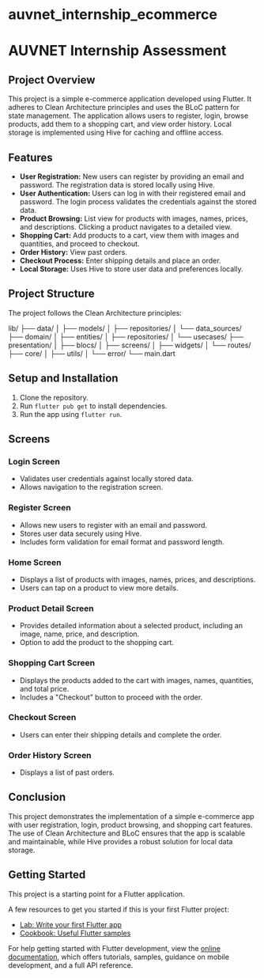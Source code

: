 # auvnet_internship_ecommerce

# AUVNET Internship Assessment

## Project Overview

This project is a simple e-commerce application developed using Flutter. It adheres to Clean Architecture principles and uses the BLoC pattern for state management. The application allows users to register, login, browse products, add them to a shopping cart, and view order history. Local storage is implemented using Hive for caching and offline access.

## Features

- **User Registration:** New users can register by providing an email and password. The registration data is stored locally using Hive.
- **User Authentication:** Users can log in with their registered email and password. The login process validates the credentials against the stored data.
- **Product Browsing:** List view for products with images, names, prices, and descriptions. Clicking a product navigates to a detailed view.
- **Shopping Cart:** Add products to a cart, view them with images and quantities, and proceed to checkout.
- **Order History:** View past orders.
- **Checkout Process:** Enter shipping details and place an order.
- **Local Storage:** Uses Hive to store user data and preferences locally.

## Project Structure

The project follows the Clean Architecture principles:

lib/
├── data/
│ ├── models/
│ ├── repositories/
│ └── data_sources/
├── domain/
│ ├── entities/
│ ├── repositories/
│ └── usecases/
├── presentation/
│ ├── blocs/
│ ├── screens/
│ ├── widgets/
│ └── routes/
├── core/
│ ├── utils/
│ └── error/
└── main.dart


## Setup and Installation

1. Clone the repository.
2. Run `flutter pub get` to install dependencies.
3. Run the app using `flutter run`.

## Screens

### Login Screen
- Validates user credentials against locally stored data.
- Allows navigation to the registration screen.

### Register Screen
- Allows new users to register with an email and password.
- Stores user data securely using Hive.
- Includes form validation for email format and password length.

### Home Screen
- Displays a list of products with images, names, prices, and descriptions.
- Users can tap on a product to view more details.

### Product Detail Screen
- Provides detailed information about a selected product, including an image, name, price, and description.
- Option to add the product to the shopping cart.

### Shopping Cart Screen
- Displays the products added to the cart with images, names, quantities, and total price.
- Includes a "Checkout" button to proceed with the order.

### Checkout Screen
- Users can enter their shipping details and complete the order.

### Order History Screen
- Displays a list of past orders.

## Conclusion

This project demonstrates the implementation of a simple e-commerce app with user registration, login, product browsing, and shopping cart features. The use of Clean Architecture and BLoC ensures that the app is scalable and maintainable, while Hive provides a robust solution for local data storage.

## Getting Started

This project is a starting point for a Flutter application.

A few resources to get you started if this is your first Flutter project:

- [Lab: Write your first Flutter app](https://docs.flutter.dev/get-started/codelab)
- [Cookbook: Useful Flutter samples](https://docs.flutter.dev/cookbook)

For help getting started with Flutter development, view the
[online documentation](https://docs.flutter.dev/), which offers tutorials,
samples, guidance on mobile development, and a full API reference.
